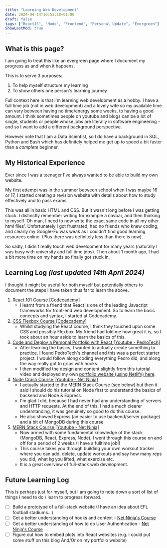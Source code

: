 ```yaml
---
title: "Learning Web Development"
date: 2024-04-14T10:51:18+01:00
draft: false
tags: ["ReactJS", "Node", "Frontend", "Personal Update", "Evergreen"]
ShowLastMod: true
---
```


## What is this page?

I am going to treat this like an evergreen page where I document my progress as and when it happens.

This is to serve 3 purposes:

1. To help myself structure my learning
2. To show others one person's learning journey

Full context here is that I'm learning web development as a hobby. I have a full time job (not in web development) and a lovely wife so my available time can vary between having no time/energy some weeks, to having a good amount. I think sometimes people on youtube and blogs can be a lot of single, students or people whose jobs are literally in software engineering - and so I want to add a different background perspective.

However note that I am a Data Scientist, so I do have a background in SQL, Python and Bash which has definitely helped me get up to speed a bit faster than a _complete_ beginner.

## My Historical Experience

Ever since I was a teenager I've always wanted to be able to build my own website.

My first attempt was in the summer between school when I was maybe 16 or 17, I started creating a revision website with details about how to study effectively and to pass exams.

This was all in basic HTML and CSS. But it wasn't long before I was getting stuck. I distinctly remember writing for example a navbar, and then thinking to myself 'Oh man, I need to now write the exact same code in all my other html files'. Unfortunately I got frustrated, had no friends who knew coding, and clearly my Google-Fu was weak as I couldn't find good learning resources online. (Plus there was definitely less than there is now).

So sadly, I didn't really touch web development for many years (naturally I was busy with university and full time jobs). Then about 1 month ago, I had a bit more time on my hands so finally got stuck in.

## Learning Log _(last updated 14th April 2024)_

I thought it might be useful for both myself but potentially others to document the steps I have taken thus far to learn the above.

1. [React 101 Course [Codecademy]](https://www.codecademy.com/learn/react-101)
   - I learnt from a friend that React is one of the leading Javacript frameworks for front-end web development. So to learn the basic concepts and syntax, I started at Codecademy.
2. [CSS Flexbox Course [Codecademy]](https://www.codecademy.com/learn/learn-css-flexbox-and-grid)
   - Whilst studying the React course, I think they touched upon some CSS and possibly Flexbox. My friend had told me how great it is, so I took about an hour aside to learn the basics of this.
3. [Code and Deploy a Personal Portfolio with React [Youtube - PedroTech]](https://www.youtube.com/watch?v=x7mwVn2z3Sk&list=WL&index=38&pp=gAQBiAQB)
   - After learning the basics, I wanted to actually create something to practice. I found PedroTech's channel and this was a perfect starter project. I would follow along coding everything Pedro did, and along the way really got to grips with hooks.
   - I then modified the design and content slightly from this tutorial video and deployed my own [portfolio website (using Netlify) here](https://liamgower.me).
4. [Node Crash Course [Youtube - Net Ninja]](https://www.youtube.com/watch?v=zb3Qk8SG5Ms&list=PL4cUxeGkcC9jsz4LDYc6kv3ymONOKxwBU&pp=iAQB)
   - I actually started to the MERN Stack Course (see below) but then it said I should do his tutorial on Node first to understand the basics of backend and Node & Express.
   - I'm glad I did, because I had never had any understanding of servers and HTTP requests. At the end of this, I had a much clearer understanding, it was genuinely so good to do this course.
   - He also showed Express (an easier to use backend/server package) and a bit of MongoDB during this course
5. [MERN Stack Course [Youtube - Net Ninja]](https://www.youtube.com/watch?v=98BzS5Oz5E4&list=PL4cUxeGkcC9iJ_KkrkBZWZRHVwnzLIoUE&pp=iAQB)
   - Now armed with some fundamental knowledge of the stack (MongoDB, React, Express, Node), I went through this course on and off for a period of 2 weeks (I have a fulltime job!)
   - This course takes you through building your own workout tracker where you can add, delete, update workouts and say how many reps you did, what kg you lifted, what exercise etc.
   - It is a great overview of full-stack web development.

## Future Learning Log

This is perhaps just for myself, but I am going to note down a sort of list of things I need to do / learn to progress forward.

- [ ] Build a prototype of a full-stack website (I have an idea about EFL football stadiums...)
- [ ] Get a better understanding of hooks and context - [Net Ninja's Course](https://www.youtube.com/watch?v=6RhOzQciVwI&list=PL4cUxeGkcC9hNokByJilPg5g9m2APUePI&pp=iAQB)
- [ ] Get a better understanding of how to do User Authentication - [Net Ninja's Course](https://www.youtube.com/watch?v=WsRBmwNkv3Q&list=PL4cUxeGkcC9g8OhpOZxNdhXggFz2lOuCT&pp=iAQB)
- [ ] Figure out how to embed plots into React websites (e.g. I could put some stuff on this blog And/Or on my portfolio website)
